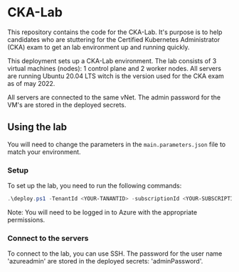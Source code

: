 # CKA-Lab

This repository contains the code for the CKA-Lab. It's purpose is to help candidates who are stuttering for the Certified Kubernetes Administrator (CKA) exam to get an lab environment up and running quickly.

This deployment sets up a CKA-Lab environment. The lab consists of 3 virtual machines (nodes): 1 control plane and 2 worker nodes. All servers are running Ubuntu 20.04 LTS witch is the version used for the CKA exam as of may 2022.

All servers are connected to the same vNet. The admin password for the VM's are stored in the deployed secrets.

## Using the lab

You will need to change the parameters in the `main.parameters.json` file to match your environment.

### Setup

To set up the lab, you need to run the following commands:

```PowerShell
.\deploy.ps1 -TenantId <YOUR-TANANTID> -subscriptionId <YOUR-SUBSCRIPTIONID>
```

Note: You will need to be logged in to Azure with the appropriate permissions.

### Connect to the servers

To connect to the lab, you can use SSH. The password for the user name 'azureadmin' are stored in the deployed secrets: 'adminPassword'.

